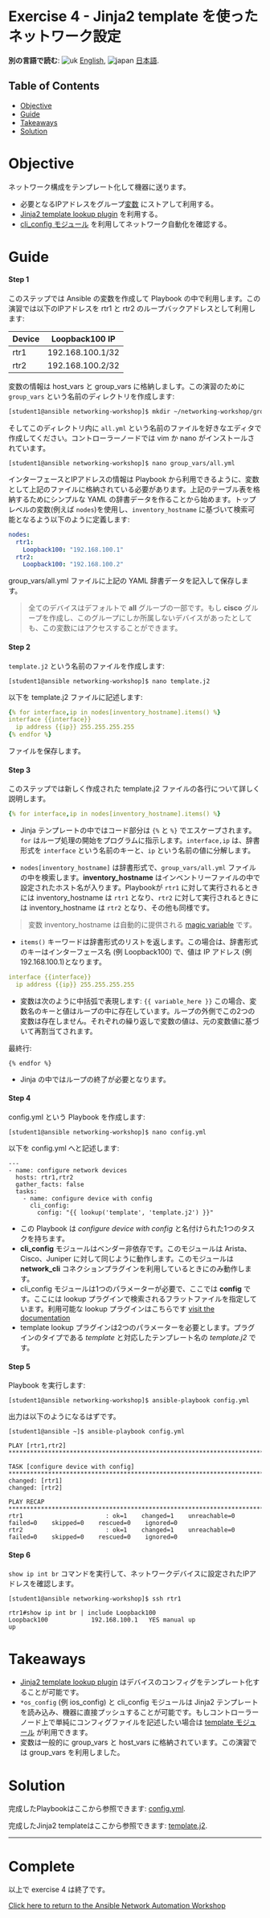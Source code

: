 # Exercise 4 - Jinja2 template を使ったネットワーク設定

**別の言語で読む**: ![uk](../../../images/uk.png) [English](README.md),  ![japan](../../../images/japan.png) [日本語](README.ja.md).

## Table of Contents

- [Objective](#objective)
- [Guide](#guide)
- [Takeaways](#takeaways)
- [Solution](#solution)

# Objective

ネットワーク構成をテンプレート化して機器に送ります。

- 必要となるIPアドレスをグループ[変数](https://docs.ansible.com/ansible/latest/user_guide/playbooks_variables.html) にストアして利用する。
- [Jinja2 template lookup plugin](https://docs.ansible.com/ansible/latest/plugins/lookup.html) を利用する。
- [cli_config モジュール](https://docs.ansible.com/ansible/latest/modules/cli_config_module.html) を利用してネットワーク自動化を確認する。

# Guide

#### Step 1

このステップでは Ansible の変数を作成して Playbook の中で利用します。この演習では以下のIPアドレスを rtr1 と rtr2 のループバックアドレスとして利用します:

Device  | Loopback100 IP |
------------ | ------------- |
rtr1  | 192.168.100.1/32 |
rtr2  | 192.168.100.2/32 |

変数の情報は host_vars と group_vars に格納しましす。この演習のために `group_vars` という名前のディレクトリを作成します:

```bash
[student1@ansible networking-workshop]$ mkdir ~/networking-workshop/group_vars
```

そしてこのディレクトリ内に `all.yml` という名前のファイルを好きなエディタで作成してください。コントローラーノードでは vim か nano がインストールされています。

```
[student1@ansible networking-workshop]$ nano group_vars/all.yml
```

インターフェースとIPアドレスの情報は Playbook から利用できるように、変数として上記のファイルに格納されている必要があります。上記のテーブル表を格納するためにシンプルな YAML の辞書データを作ることから始めます。トップレベルの変数(例えば `nodes`)を使用し、`inventory_hostname` に基づいて検索可能となるよう以下のように定義します:

```yaml
nodes:
  rtr1:
    Loopback100: "192.168.100.1"
  rtr2:
    Loopback100: "192.168.100.2"
```

group_vars/all.yml ファイルに上記の YAML 辞書データを記入して保存します。

>全てのデバイスはデフォルトで **all** グループの一部です。もし **cisco** グループを作成し、このグループにしか所属しないデバイスがあったとしても、この変数にはアクセスすることができます。

#### Step 2

`template.j2` という名前のファイルを作成します:

```
[student1@ansible networking-workshop]$ nano template.j2
```

以下を template.j2 ファイルに記述します:

<!-- {% raw %} -->
```yaml
{% for interface,ip in nodes[inventory_hostname].items() %}
interface {{interface}}
  ip address {{ip}} 255.255.255.255
{% endfor %}
```
<!-- {% endraw %} -->


ファイルを保存します。

#### Step 3

このステップでは新しく作成された template.j2 ファイルの各行について詳しく説明します。

<!-- {% raw %} -->
```yaml
{% for interface,ip in nodes[inventory_hostname].items() %}
```
<!-- {% endraw %} -->

<!-- {% raw %} -->
- Jinja テンプレートの中ではコード部分は `{%` と `%}` でエスケープされます。`for` はループ処理の開始をプログラムに指示します。`interface,ip` は、辞書形式を `interface` という名前のキーと、`ip` という名前の値に分解します。
<!-- {% endraw %} -->

- `nodes[inventory_hostname]` は辞書形式で、`group_vars/all.yml` ファイルの中を検索します。**inventory_hostname** はインベントリーファイルの中で設定されたホスト名が入ります。Playbookが `rtr1` に対して実行されるときには inventory_hostname は `rtr1` となり、`rtr2` に対して実行されるときには inventory_hostname は `rtr2` となり、その他も同様です。

>変数 inventory_hostname は自動的に提供される [magic variable](https://docs.ansible.com/ansible/latest/user_guide/playbooks_variables.html#magic-variables-and-how-to-access-information-about-other-hosts) です。

- `items()` キーワードは辞書形式のリストを返します。この場合は、辞書形式のキーはインターフェース名 (例 Loopback100) で、値は IP アドレス (例 192.168.100.1)となります。

<!-- {% raw %} -->
```yaml
interface {{interface}}
  ip address {{ip}} 255.255.255.255
```
<!-- {% endraw %} -->

- 変数は次のように中括弧で表現します: `{{ variable_here }}`  この場合、変数名のキーと値はループの中に存在しています。ループの外側でこの2つの変数は存在しません。それぞれの繰り返しで変数の値は、元の変数値に基づいて再割当てされます。

最終行:
<!-- {% raw %} -->
```
{% endfor %}
```
<!-- {% endraw %} -->

- Jinja の中ではループの終了が必要となります。

#### Step 4

config.yml という Playbook を作成します:

```
[student1@ansible networking-workshop]$ nano config.yml
```

以下を config.yml へと記述します:

<!-- {% raw %} -->
```
---
- name: configure network devices
  hosts: rtr1,rtr2
  gather_facts: false
  tasks:
    - name: configure device with config
      cli_config:
        config: "{{ lookup('template', 'template.j2') }}"
```
<!-- {% endraw %} -->

- この Playbook は *configure device with config* と名付けられた1つのタスクを持ちます。
- **cli_config** モジュールはベンダー非依存です。このモジュールは Arista、Cisco、Juniper に対して同じように動作します。このモジュールは **network_cli** コネクションプラグインを利用しているときにのみ動作します。
- cli_config モジュールは1つのパラメーターが必要で、ここでは **config** です。ここには lookup プラグインで検索されるフラットファイルを指定しています。利用可能な lookup プラグインはこちらです [visit the documentation](https://docs.ansible.com/ansible/latest/plugins/lookup.html)  
- template lookup プラグインは2つのパラメーターを必要とします。プラグインのタイプである *template* と対応したテンプレート名の *template.j2* です。

#### Step 5

Playbook を実行します:

```
[student1@ansible networking-workshop]$ ansible-playbook config.yml
```

出力は以下のようになるはずです。

```
[student1@ansible ~]$ ansible-playbook config.yml

PLAY [rtr1,rtr2] ********************************************************************************

TASK [configure device with config] ********************************************************************************
changed: [rtr1]
changed: [rtr2]

PLAY RECAP ********************************************************************************
rtr1                       : ok=1    changed=1    unreachable=0    failed=0    skipped=0    rescued=0    ignored=0
rtr2                       : ok=1    changed=1    unreachable=0    failed=0    skipped=0    rescued=0    ignored=0
```

#### Step 6

`show ip int br` コマンドを実行して、ネットワークデバイスに設定されたIPアドレスを確認します。

```
[student1@ansible networking-workshop]$ ssh rtr1

rtr1#show ip int br | include Loopback100
Loopback100            192.168.100.1   YES manual up                    up
```

# Takeaways

- [Jinja2 template lookup plugin](https://docs.ansible.com/ansible/latest/plugins/lookup.html) はデバイスのコンフィグをテンプレート化することが可能です。
- `*os_config` (例 ios_config) と cli_config モジュールは Jinja2 テンプレートを読み込み、機器に直接プッシュすることが可能です。もしコントローラーノード上で単純にコンフィグファイルを記述したい場合は [template モジュール](https://docs.ansible.com/ansible/latest/modules/template_module.html) が利用できます。
- 変数は一般的に group_vars と host_vars に格納されています。この演習では group_vars を利用しました。

# Solution

完成したPlaybookはここから参照できます: [config.yml](config.yml).

完成したJinja2 templateはここから参照できます: [template.j2](template.j2).

---

# Complete

以上で exercise 4 は終了です。

[Click here to return to the Ansible Network Automation Workshop](../README.ja.md)
